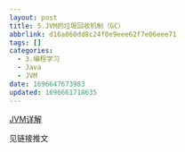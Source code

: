 ```yaml
---
layout: post
title: 5.JVM的垃圾回收机制（GC）
abbrlink: d16a060dd8c24f0e9eee62f7e06eee71
tags: []
categories:
  - 3.编程学习
  - Java
  - JVM
date: 1696647673983
updated: 1696661718635
---
```


[JVM详解](https://blog.csdn.net/weixin_64874291/article/details/131609243)

见链接推文
